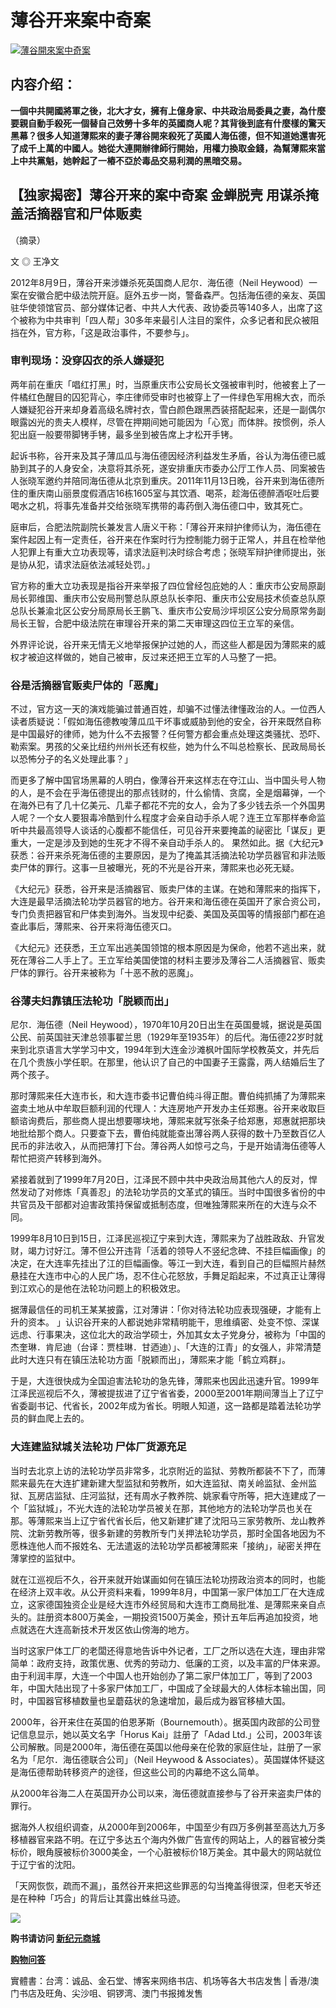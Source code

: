 <h1>薄谷开来案中奇案</h1>
<a id="003" href="https://d3d81mrik9btdw.cloudfront.net/cn/book/薄谷開來案中奇案-53063660?m=https://d3d81mrik9btdw.cloudfront.net&amp;u=1003wechat" title="薄谷開來案中奇案"><img border="0" alt="薄谷開來案中奇案" src="https://cloud.githubusercontent.com/assets/20497761/18806286/2d61615a-81f6-11e6-8399-b6ebe70b9fcc.jpg" style="max-width:100%;"></a>

<h2>内容介绍：</h2>

<b>一個中共開國將軍之後，北大才女，擁有上億身家、中共政治局委員之妻，為什麼要親自動手殺死一個替自己效勞十多年的英國商人呢？其背後到底有什麼樣的驚天黑幕？很多人知道薄熙來的妻子薄谷開來殺死了英國人海伍德，但不知道她還害死了成千上萬的中國人。她從大連開辦律師行開始，用權力換取金錢，為幫薄熙來當上中共黨魁，她幹起了一樁不亞於毒品交易利潤的黑暗交易。</b>

<h2>【独家揭密】薄谷开来的案中奇案 金蝉脱壳 用谋杀掩盖活摘器官和尸体贩卖</h2>（摘录）

文 ◎ 王净文

2012年8月9日，薄谷开来涉嫌杀死英国商人尼尔．海伍德（Neil Heywood）一案在安徽合肥中级法院开庭。庭外五步一岗，警备森严。包括海伍德的亲友、英国驻华使领馆官员、部分媒体记者、中共人大代表、政协委员等140多人，出席了这个被称为中共审判「四人帮」30多年来最引人注目的案件，众多记者和民众被阻挡在外，官方称，「这是政治事件，不要参与」。

<h3>审判现场：没穿囚衣的杀人嫌疑犯</h3>

两年前在重庆「唱红打黑」时，当原重庆市公安局长文强被审判时，他被套上了一件橘红色醒目的囚犯背心，李庄律师受审时也被穿上了一件绿色军用棉大衣，而杀人嫌疑犯谷开来却身着高级名牌衬衣，雪白颜色跟黑西装搭配起来，还是一副偶尔眼露凶光的贵夫人模样，尽管在押期间她可能因为「心宽」而体胖。按惯例，杀人犯出庭一般要带脚铐手铐，最多坐到被告席上才松开手铐。

起诉书称，谷开来及其子薄瓜瓜与海伍德因经济利益发生矛盾，谷认为海伍德已威胁到其子的人身安全，决意将其杀死，遂安排重庆市委办公厅工作人员、同案被告人张晓军邀约并陪同海伍德从北京到重庆。2011年11月13日晚，谷开来到海伍德所住的重庆南山丽景度假酒店16栋1605室与其饮酒、喝茶，趁海伍德醉酒呕吐后要喝水之机，将事先准备并交给张晓军携带的毒药倒入海伍德口中，致其死亡。

庭审后，合肥法院副院长兼发言人唐义干称：「薄谷开来辩护律师认为，海伍德在案件起因上有一定责任，谷开来在作案时行为控制能力弱于正常人，并且在检举他人犯罪上有重大立功表现等，请求法庭判决时综合考虑；张晓军辩护律师提出，张是协从犯，请求法庭依法减轻处罚。」

官方称的重大立功表现是指谷开来举报了四位曾经包庇她的人：重庆市公安局原副局长郭维国、重庆市公安局刑警总队原总队长李阳、重庆市公安局技术侦查总队原总队长兼渝北区公安分局原局长王鹏飞、重庆市公安局沙坪坝区公安分局原常务副局长王智，合肥中级法院在审理谷开来的第二天审理这四位王立军的亲信。

外界评论说，谷开来无情无义地举报保护过她的人，而这些人都是因为薄熙来的威权才被迫这样做的，她自己被审，反过来还把王立军的人马整了一把。

<h3>谷是活摘器官贩卖尸体的「恶魔」</h3>

不过，官方这一天的演戏能骗过普通百姓，却骗不过懂法律懂政治的人。一位西人读者质疑说：「假如海伍德教唆薄瓜瓜干坏事或威胁到他的安全，谷开来既然自称是中国最好的律师，她为什么不去报警？任何警方都会重点处理这类骚扰、恐吓、勒索案。男孩的父亲比纽约州州长还有权些，她为什么不叫总检察长、民政局局长以恐怖分子的名义处理此事？」

而更多了解中国官场黑幕的人明白，像薄谷开来这样志在夺江山、当中国头号人物的人，是不会在乎海伍德提出的那点钱财的，什么偷情、贪腐，全是烟幕弹，一个在海外已有了几十亿美元、几辈子都花不完的女人，会为了多少钱去杀一个外国男人呢？一个女人要狠毒冷酷到什么程度才会亲自动手杀人呢？连王立军那样奉命监听中共最高领导人谈话的心腹都不能信任，可见谷开来要掩盖的祕密比「谋反」更重大，一定是涉及到她的生死才不得不亲自动手杀人的。
果然如此。据《大纪元》获悉：谷开来杀死海伍德的主要原因，是为了掩盖其活摘法轮功学员器官和非法贩卖尸体的罪行。这事一旦被曝光，死的不光是谷开来，薄熙来也必死无疑。

《大纪元》获悉，谷开来是活摘器官、贩卖尸体的主谋。在她和薄熙来的指挥下，大连是最早活摘法轮功学员器官的地方。谷开来和海伍德在英国开了家合资公司，专门负责把器官和尸体卖到海外。当发现中纪委、美国及英国等的情报部门都在追查此事后，薄熙来、谷开来将海伍德灭口。

《大纪元》还获悉，王立军出逃美国领馆的根本原因是为保命，他若不逃出来，就死在薄谷二人手上了。王立军给美国使馆的材料主要涉及薄谷二人活摘器官、贩卖尸体的罪行。谷开来被称为「十恶不赦的恶魔」。

<h3>谷薄夫妇靠镇压法轮功「脱颖而出」</h3>

尼尔．海伍德（Neil Heywood），1970年10月20日出生在英国曼城，据说是英国公民、前英国驻天津总领事翟兰思（1929年至1935年）的后代。海伍德22岁时就来到北京语言大学学习中文，1994年到大连金沙滩枫叶国际学校教英文，并先后在几个贵族小学任职。在那里，他认识了自己的中国妻子王露露，两人结婚后生了两个孩子。

那时薄熙来任大连市长，和大连市委书记曹伯纯斗得正酣。曹伯纯抓捕了为薄熙来盗卖土地从中牟取巨额利润的代理人：大连房地产开发办主任郑惠。谷开来收取巨额谘询费后，那些商人提出想要哪块地，薄熙来就写张条子给郑惠，郑惠就把那块地批给那个商人。只要查下去，曹伯纯就能查出薄谷两人获得的数十乃至数百亿人民币的非法收入，从而把薄打下台。薄谷两人如惊弓之鸟，于是开始请海伍德等人帮忙把资产转移到海外。

紧接着就到了1999年7月20日，江泽民不顾中共中央政治局其他六人的反对，悍然发动了对修炼「真善忍」的法轮功学员的文革式的镇压。当时中国很多省份的中共官员及干部都对迫害政策持保留或抵制态度，但唯独薄熙来所在的大连与众不同。

1999年8月10日到15日，江泽民巡视辽宁来到大连，薄熙来为了战胜政敌、升官发财，竭力讨好江。薄不但公开违背「活着的领导人不竖纪念碑、不挂巨幅画像」的决定，在大连率先挂出了江的巨幅画像。等江一到大连，看到自己的巨幅照片赫然悬挂在大连市中心的人民广场，忍不住心花怒放，手舞足蹈起来，不过真正让薄得到江欢心的是他在法轮功问题上的积极效忠。

据薄最信任的司机王某某披露，江对薄讲：「你对待法轮功应表现强硬，才能有上升的资本。
」认识谷开来的人都说她非常精明能干，思维缜密、处变不惊、深谋远虑、行事果决，这位北大的政治学硕士，外加其女太子党身分，被称为「中国的杰奎琳．肯尼迪（台译：贾桂琳．甘迺迪）」、「大连的江青」的女强人，非常清楚此时大连只有在镇压法轮功方面「脱颖而出」，薄熙来才能「鹤立鸡群」。

于是，大连很快成为全国迫害法轮功的急先锋，薄熙来也因此迅速升官。1999年江泽民巡视后不久，薄被提拔进了辽宁省省委，2000至2001年期间薄当上了辽宁省委副书记、代省长，2002年成为省长。明眼人知道，这一路都是踏着法轮功学员的鲜血爬上去的。

<h3>大连建监狱城关法轮功 尸体厂货源充足</h3>

当时去北京上访的法轮功学员非常多，北京附近的监狱、劳教所都装不下了，而薄熙来最先在大连扩建新建大型监狱和劳教所，如大连监狱、南关岭监狱、金州监狱、瓦房店监狱、庄河监狱，还有周水子教养院、姚家看守所等，把大连建成了一个「监狱城」，不光大连的法轮功学员被关在那，其他地方的法轮功学员也关在那。等薄熙来当上辽宁省代省长后，他又新建扩建了沈阳马三家劳教所、龙山教养院、沈新劳教所等，很多新建的劳教所专门关押法轮功学员，那时全国各地因为不愿株连他人而不报姓名、无法遣返的法轮功学员都被薄熙来「接纳」，祕密关押在薄掌控的监狱中。

就在江巡视后不久，谷开来就开始谋画如何在镇压法轮功捞政治资本的同时，也能在经济上双丰收。从公开资料来看，1999年8月，中国第一家尸体加工厂在大连成立，这家德国独资企业是经大连市外经贸局和大连市工商局批准、是薄熙来亲自点头的。註册资本800万美金，一期投资1500万美金，预计五年后再追加投资，地点就选在大连高新技术开发区依山傍海的地方。

当时这家尸体工厂的老闆还得意地告诉中外记者，工厂之所以选在大连，理由非常简单：政府支持，政策优惠、优秀的劳动力、低廉的工资，以及丰富的尸体来源。由于利润丰厚，大连一个中国人也开始创办了第二家尸体加工厂，等到了2003年，中国大陆出现了十多家尸体加工厂，中国成了全球最大的人体标本输出国，同时，中国器官移植数量也呈蘑菇状的急速增加，最后成为器官移植大国。

2000年，谷开来住在英国的伯恩茅斯（Bournemouth）。据英国内政部的公司登记信息显示，她以英文名字「Horus Kai」註册了「Adad Ltd.」公司，2003年该公司解散。同是2000年，海伍德在英国以他母亲在伦敦的家庭住址，註册了一家名为「尼尔．海伍德联合公司」（Neil Heywood & Associates）。英国媒体怀疑这是海伍德帮助转移资产的途径，但这些公司的内幕绝不这么简单。

从2000年谷海二人在英国开办公司以来，海伍德就直接参与了谷开来盗卖尸体的罪行。

据海外人权组织调查，从2000年到2006年，中国至少有四万多例甚至高达九万多移植器官来路不明。在辽宁多达五个海内外做广告宣传的网站上，人的器官被分类标价，眼角膜被标价3000美金，一个心脏被标价18万美金。其中最大的网站就位于辽宁省的沈阳。

「天网恢恢，疏而不漏」，虽然谷开来把这些罪恶的勾当掩盖得很深，但老天爷还是在种种「巧合」的背后让其露出蛛丝马迹。

<p><img src="https://cloud.githubusercontent.com/assets/19661274/16099611/82086396-339c-11e6-89e2-241320f5f270.png"></p>
<p><b>购书请访问 <a id="003" href="https://d3d81mrik9btdw.cloudfront.net/cn/book/薄熙來王立軍案被掩藏內幕-84382038?m=https://d3d81mrik9btdw.cloudfront.net&u=1003wechat"> 新纪元商城</a></b>
<p><a id="008" href="https://d3d81mrik9btdw.cloudfront.net/cn/shop-QA?m=https://d3d81mrik9btdw.cloudfront.net&u=1003wechat"><b>购物问答</b></a>
<p>實體書：台湾：诚品、金石堂、博客来网络书店、机场等各大书店发售 | 香港/澳门书店及旺角、尖沙咀、铜锣湾、澳门书报摊发售</p>
